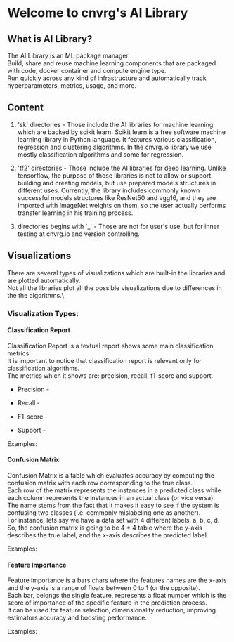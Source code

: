# Welcome to cnvrg's AI Library

## What is AI Library?

The AI Library is an ML package manager.\
Build, share and reuse machine learning components that are packaged with code, docker container and compute engine type.\
Run quickly across any kind of infrastructure and automatically track hyperparameters, metrics, usage, and more.


Content
-

1) 'sk' directories - Those include the AI libraries for machine learning which are backed by scikit learn.
Scikit learn is a free software machine learning library in Python language. It features various classification, regression and clustering algorithms.
In the cnvrg.io library we use mostly classification algorithms and some for regression.

2) 'tf2' directories - Those include the AI libraries for deep learning. Unlike tensorflow, the purpose of those
libraries is not to allow or support building and creating models, but use prepared models structures in different uses.
Currently, the library includes commonly known successful models structures like ResNet50 and vgg16, and they are imported
with ImageNet weights on them, so the user actually performs transfer learning in his training process.

3) directories begins with '_' - Those are not for user's use, but for inner testing at cnvrg.io and version controlling.


Visualizations
-

There are several types of visualizations which are built-in the libraries and are plotted automatically. \
Not all the libraries plot all the possible visualizations due to differences in the the algorithms.\

### Visualization Types:

#### Classification Report
Classification Report is a textual report shows some main classification metrics.\
It is important to notice that classification report is relevant only for classification algorithms.\
The metrics which it shows are: precision, recall, f1-score and support.
* Precision -

* Recall - 

* F1-score -

* Support -

Examples:


#### Confusion Matrix
Confusion Matrix is a table which evaluates accuracy by computing the confusion matrix with each row corresponding to the true class.\
Each row of the matrix represents the instances in a predicted class while each column represents the instances in an actual class (or vice versa).\
The name stems from the fact that it makes it easy to see if the system is confusing two classes (i.e. commonly mislabeling one as another).\
For instance, lets say we have a data set with 4 different labels: a, b, c, d.\
So, the confusion matrix is going to be 4 * 4 table where the y-axis describes the true label, and the x-axis describes the predicted label.

Examples:


#### Feature Importance
Feature importance is a bars chars where the features names are the x-axis and the y-axis is a range of floats between 0 to 1 (or the opposite).\
Each bar, belongs the single feature, represents a float number which is the score of importance of the specific feature in the prediction process.\
It can be used for feature selection, dimensionality reduction, improving estimators accuracy and boosting performance.

Examples:
 

